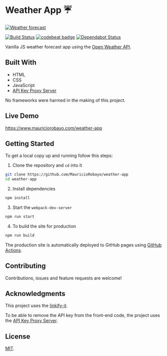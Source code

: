 # Weather App ☔

[![Weather forecast](https://repository-images.githubusercontent.com/220337868/a271d180-33ca-11ea-9a3a-4b4a7c15f44a)](https://www.mauriciorobayo.com/weather-app)

[![Build Status](https://github.com/MauricioRobayo/weather-app/workflows/Build%20and%20Deploy/badge.svg)](https://github.com/MauricioRobayo/weather-app/actions)
[![codebeat badge](https://codebeat.co/badges/5d39d456-555b-44f4-a66c-046967635c6d)](https://codebeat.co/projects/github-com-mauriciorobayo-weather-app-master)
[![Dependabot Status](https://api.dependabot.com/badges/status?host=github&repo=MauricioRobayo/weather-app)](https://dependabot.com)

Vanilla JS weather forecast app using the [Open Weather API](https://openweathermap.org/api).

## Built With

- HTML
- CSS
- JavaScript
- [API Key Proxy Server](https://github.com/MauricioRobayo/api-key-proxy-server)

No frameworks were harmed in the making of this project.

## Live Demo

https://www.mauriciorobayo.com/weather-app

## Getting Started

To get a local copy up and running follow this steps:

1. Clone the repository and `cd` into it

```sh
git clone https://github.com/MauricioRobayo/weather-app
cd weather-app
```

2. Install dependencies

```sh
npm install
```

3. Start the `webpack-dev-server`

```sh
npm run start
```

4. To build the site for production

```sh
npm run build
```

The production site is automatically deployed to GitHub pages using [GitHub Actions](./.github/workflows/main.yml).

## Contributing

Contributions, issues and feature requests are welcome!

## Acknowledgments

This project uses the [linkify-it](https://www.npmjs.com/package/linkify-it).

To be able to remove the API key from the front-end code, the project uses the [API Key Proxy Server](https://github.com/MauricioRobayo/api-key-proxy-server).

## License

[MIT](LICENSE).
